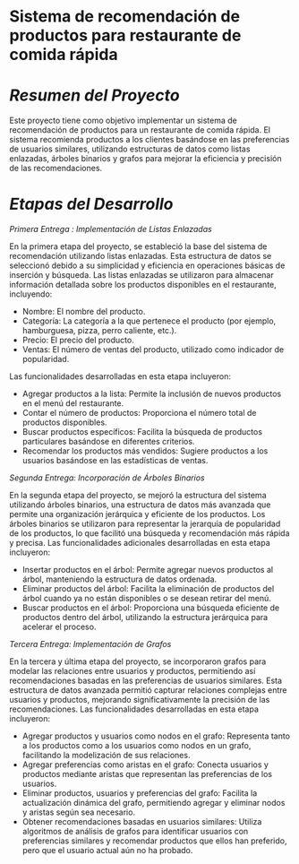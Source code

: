 
# Sistema de recomendación de productos para restaurante de comida rápida

# *Resumen del Proyecto*

Este proyecto tiene como objetivo implementar un sistema de recomendación de productos para un restaurante de comida rápida. El sistema recomienda productos a los clientes basándose en las preferencias de usuarios similares, utilizando estructuras de datos como listas enlazadas, árboles binarios y grafos para mejorar la eficiencia y precisión de las recomendaciones.


# *Etapas del Desarrollo*

*Primera Entrega : Implementación de Listas Enlazadas*

En la primera etapa del proyecto, se estableció la base del sistema de recomendación utilizando listas enlazadas. Esta estructura de datos se seleccionó debido a su simplicidad y eficiencia en operaciones básicas de inserción y búsqueda. Las listas enlazadas se utilizaron para almacenar información detallada sobre los productos disponibles en el restaurante, incluyendo:

* Nombre: El nombre del producto.
* Categoría: La categoría a la que pertenece el producto (por ejemplo, hamburguesa, pizza, perro caliente, etc.).
* Precio: El precio del producto.
* Ventas: El número de ventas del producto, utilizado como indicador de popularidad.

Las funcionalidades desarrolladas en esta etapa incluyeron:

* Agregar productos a la lista: Permite la inclusión de nuevos productos en el menú del restaurante.
* Contar el número de productos: Proporciona el número total de productos disponibles.
* Buscar productos específicos: Facilita la búsqueda de productos particulares basándose en diferentes criterios.
* Recomendar los productos más vendidos: Sugiere productos a los usuarios basándose en las estadísticas de ventas.

*Segunda Entrega: Incorporación de Árboles Binarios*

En la segunda etapa del proyecto, se mejoró la estructura del sistema utilizando árboles binarios, una estructura de datos más avanzada que permite una organización jerárquica y eficiente de los productos. Los árboles binarios se utilizaron para representar la jerarquía de popularidad de los productos, lo que facilitó una búsqueda y recomendación más rápida y precisa. Las funcionalidades adicionales desarrolladas en esta etapa incluyeron:

* Insertar productos en el árbol: Permite agregar nuevos productos al árbol, manteniendo la estructura de datos ordenada.
* Eliminar productos del árbol: Facilita la eliminación de productos del árbol cuando ya no están disponibles o se desean retirar del menú.
* Buscar productos en el árbol: Proporciona una búsqueda eficiente de productos dentro del árbol, utilizando la estructura jerárquica para acelerar el proceso.

*Tercera Entrega: Implementación de Grafos*

En la tercera y última etapa del proyecto, se incorporaron grafos para modelar las relaciones entre usuarios y productos, permitiendo así recomendaciones basadas en las preferencias de usuarios similares. Esta estructura de datos avanzada permitió capturar relaciones complejas entre usuarios y productos, mejorando significativamente la precisión de las recomendaciones. Las funcionalidades desarrolladas en esta etapa incluyeron:

* Agregar productos y usuarios como nodos en el grafo: Representa tanto a los productos como a los usuarios como nodos en un grafo, facilitando la modelización de sus relaciones.
* Agregar preferencias como aristas en el grafo: Conecta usuarios y productos mediante aristas que representan las preferencias de los usuarios.
* Eliminar productos, usuarios y preferencias del grafo: Facilita la actualización dinámica del grafo, permitiendo agregar y eliminar nodos y aristas según sea necesario.
* Obtener recomendaciones basadas en usuarios similares: Utiliza algoritmos de análisis de grafos para identificar usuarios con preferencias similares y recomendar productos que ellos han preferido, pero que el usuario actual aún no ha probado.
